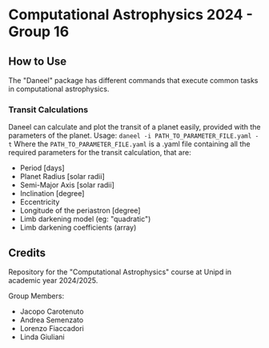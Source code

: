 # Computational Astrophysics 2024 - Group 16

## How to Use

The "Daneel" package has different commands that execute common tasks in computational astrophysics.

### Transit Calculations

Daneel can calculate and plot the transit of a planet easily, provided with the parameters of the planet.
Usage:
`daneel -i PATH_TO_PARAMETER_FILE.yaml -t`
Where the `PATH_TO_PARAMETER_FILE.yaml` is a .yaml file containing all the required parameters for the transit calculation, that are:
- Period [days]
- Planet Radius [solar radii]
- Semi-Major Axis [solar radii]
- Inclination [degree]
- Eccentricity
- Longitude of the periastron [degree]
- Limb darkening model (eg: "quadratic")
- Limb darkening coefficients (array)





## Credits

Repository for the "Computational Astrophysics" course at Unipd in academic year 2024/2025.

Group Members: 
- Jacopo Carotenuto
- Andrea Semenzato
- Lorenzo Fiaccadori
- Linda Giuliani
